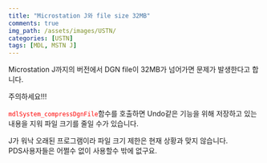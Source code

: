 ```yaml
---
title: "Microstation J와 file size 32MB"
comments: true 
img_path: /assets/images/USTN/
categories: [USTN]
tags: [MDL, MSTN J]
---
```


Microstation J까지의 버전에서 DGN file이 32MB가 넘어가면 문제가 발생한다고 합니다.

주의하세요!!!

<code style="color:red">mdlSystem_compressDgnFile</code>함수를 호출하면 Undo같은 기능을 위해 저장하고 있는 내용을 지워 파일 크기를 줄일 수가 있습니다.

J가 워낙 오래된 프로그램이라 파일 크기 제한은 현재 상황과 맞지 않습니다.\
PDS사용자들은 어쩔수 없이 사용할수 밖에 없구요.